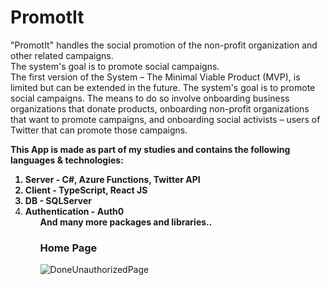 # PromotIt
"PromotIt" handles the social promotion of the non-profit organization and other related campaigns. <br/>
The system's goal is to promote social campaigns. <br/>
The first version of the System – The Minimal Viable Product (MVP), is limited but can be extended in the future. 
The system's goal is to promote social campaigns. The means to do so involve onboarding business organizations that donate products, onboarding non-profit organizations that want to promote campaigns, and onboarding social activists – users of Twitter that can promote those campaigns. 
<br/>

<b> This App is made as part of my studies and contains the following languages & technologies: 
  <ol>
    <li> Server - C#, Azure Functions, Twitter API  </li>
            <li> Client - TypeScript, React JS
                    <li> DB - SQLServer
                       <li> Authentication - Auth0 
      <ol/> 
                         And many more packages and libraries..
                         </b>

### Home Page
![DoneUnauthorizedPage](https://user-images.githubusercontent.com/106086199/213707835-42551803-c75f-4aeb-a8c6-66905b5bd3b5.png)

